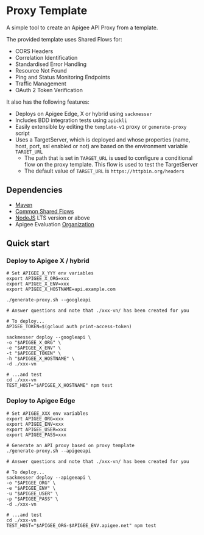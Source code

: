 # Proxy Template

A simple tool to create an Apigee API Proxy from a template.

The provided template uses Shared Flows for:

- CORS Headers
- Correlation Identification
- Standardised Error Handling
- Resource Not Found
- Ping and Status Monitoring Endpoints
- Traffic Management
- OAuth 2 Token Verification

It also has the following features:

- Deploys on Apigee Edge, X or hybrid using `sackmesser`
- Includes BDD integration tests using `apickli`
- Easily extensible by editing the `template-v1` proxy or `generate-proxy`
  script
- Uses a TargetServer, which is deployed and whose properties (name, host,
port, ssl enabled or not) are based on the environment variable `TARGET_URL`
  - The path that is set in `TARGET_URL` is used to configure a conditional flow
on the proxy template. This flow is used to test the TargetServer
  - The default value of `TARGET_URL` is `https://httpbin.org/headers`

## Dependencies

- [Maven](https://maven.apache.org/)
- [Common Shared Flows](../common-shared-flows)
- [NodeJS](https://nodejs.org/en/) LTS version or above
- Apigee Evaluation [Organization](https://login.apigee.com/sign__up)

## Quick start

### Deploy to Apigee X / hybrid

    # Set APIGEE_X_YYY env variables
    export APIGEE_X_ORG=xxx
    export APIGEE_X_ENV=xxx
    export APIGEE_X_HOSTNAME=api.example.com

    ./generate-proxy.sh --googleapi

    # Answer questions and note that ./xxx-vn/ has been created for you

    # To deploy...
    APIGEE_TOKEN=$(gcloud auth print-access-token)

    sackmesser deploy --googleapi \
    -o "$APIGEE_X_ORG" \
    -e "$APIGEE_X_ENV" \
    -t "$APIGEE_TOKEN" \
    -h "$APIGEE_X_HOSTNAME" \
    -d ./xxx-vn

    # ...and test
    cd ./xxx-vn
    TEST_HOST="$APIGEE_X_HOSTNAME" npm test

### Deploy to Apigee Edge

    # Set APIGEE_XXX env variables
    export APIGEE_ORG=xxx
    export APIGEE_ENV=xxx
    export APIGEE_USER=xxx
    export APIGEE_PASS=xxx

    # Generate an API proxy based on proxy template
    ./generate-proxy.sh --apigeeapi

    # Answer questions and note that ./xxx-vn/ has been created for you

    # To deploy...
    sackmesser deploy --apigeeapi \
    -o "$APIGEE_ORG" \
    -e "$APIGEE_ENV" \
    -u "$APIGEE_USER" \
    -p "$APIGEE_PASS" \
    -d ./xxx-vn

    # ...and test
    cd ./xxx-vn
    TEST_HOST="$APIGEE_ORG-$APIGEE_ENV.apigee.net" npm test
